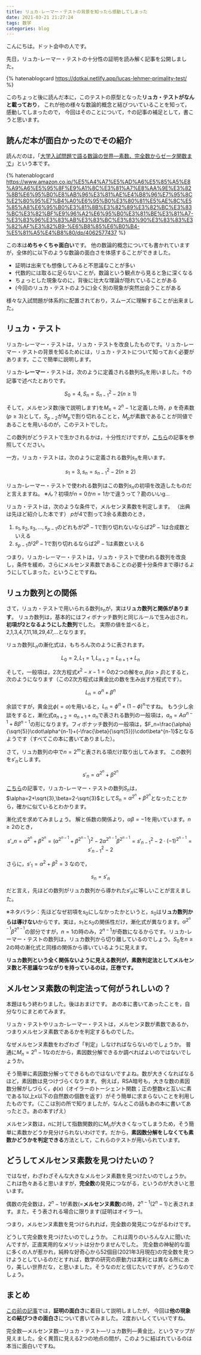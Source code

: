 ```yaml
---
title: リュカ-レーマー・テストの背景を知ったら感動してしまった
date: 2021-03-21 21:27:24
tags: 数学
categories: blog
---
```


こんにちは。ドット会中の人です。

先日，リュカ-レーマー・テストの十分性の証明を読み解く記事を公開しました。

{% hatenablogcard https://dotkai.netlify.app/lucas-lehmer-primality-test/ %}

このちょっと後に読んだ本に，このテストの原型となった**リュカ・テストがなんと載っており**，
これが他の様々な数論的概念と結びついていることを知って，感動してしまったので，
今回はそのことについて，↑の記事の補足として，書こうと思います。

## 読んだ本が面白かったのでその紹介

読んだのは，「[大学入試問題で語る数論の世界―素数、完全数からゼータ関数まで](https://www.amazon.co.jp/%E5%A4%A7%E5%AD%A6%E5%85%A5%E8%A9%A6%E5%95%8F%E9%A1%8C%E3%81%A7%E8%AA%9E%E3%82%8B%E6%95%B0%E8%AB%96%E3%81%AE%E4%B8%96%E7%95%8C%E2%80%95%E7%B4%A0%E6%95%B0%E3%80%81%E5%AE%8C%E5%85%A8%E6%95%B0%E3%81%8B%E3%82%89%E3%82%BC%E3%83%BC%E3%82%BF%E9%96%A2%E6%95%B0%E3%81%BE%E3%81%A7-%E3%83%96%E3%83%AB%E3%83%BC%E3%83%90%E3%83%83%E3%82%AF%E3%82%B9-%E6%B8%85%E6%B0%B4-%E5%81%A5%E4%B8%80/dp/4062577437)」という本です。

{% hatenablogcard https://www.amazon.co.jp/%E5%A4%A7%E5%AD%A6%E5%85%A5%E8%A9%A6%E5%95%8F%E9%A1%8C%E3%81%A7%E8%AA%9E%E3%82%8B%E6%95%B0%E8%AB%96%E3%81%AE%E4%B8%96%E7%95%8C%E2%80%95%E7%B4%A0%E6%95%B0%E3%80%81%E5%AE%8C%E5%85%A8%E6%95%B0%E3%81%8B%E3%82%89%E3%82%BC%E3%83%BC%E3%82%BF%E9%96%A2%E6%95%B0%E3%81%BE%E3%81%A7-%E3%83%96%E3%83%AB%E3%83%BC%E3%83%90%E3%83%83%E3%82%AF%E3%82%B9-%E6%B8%85%E6%B0%B4-%E5%81%A5%E4%B8%80/dp/4062577437 %}

この本は**めちゃくちゃ面白い**です。
他の数論的概念についても書かれていますが，全体的に以下のような数論の面白さを体感することができました。

- 証明は出来ても想像してみると不思議なことが多い
- 代数的には取るに足らないことが，数論という観点から見ると急に深くなる
- ちょっとした現象なのに，背後に壮大な理論が隠れていることがある
- (今回のリュカ・テストのように)全く別の現象が突然出会うことがある

様々な入試問題が体系的に配置されており，スムーズに理解することが出来ました。

## リュカ・テスト

リュカ-レーマー・テストは，リュカ・テストを改良したものです。リュカ-レーマー・テストの背景を知るためには，リュカ・テストについて知っておく必要があります。ここで簡単に説明します。

リュカ-**レーマー**・テストは，次のように定義される数列${S_n}$を用いました。↑の記事で述べたとおりです。

$$
S_0=4,S_n=S_{n-1}^2-2 (n\geq 1)
$$

そして，メルセンヌ数(後で説明します)を$M_n=2^n-1$と定義した時，$p$ を奇素数$(p\geq3)$として，$S_{p-2}$が$M_p$で割り切れることと，$M_p$が素数であることが同値であることを用いるのが，このテストでした。

この数列がどうテストで生かされるかは，十分性だけですが，[こちら](https://dotkai.netlify.app/lucas-lehmer-primality-test/)の記事を参照してください。

一方，リュカ・テストは，次のように定義される数列${s_n}$を用います。

$$
s_1=3,s_n=s_{n-1}^2-2 (n\geq 2)
$$

リュカ-レーマー・テストで使われる数列はこの数列${s_n}$の初項を改造したものだと言えますね。
※ん？初項が$n=0$か$n=1$かで違うって？勘のいいg…

リュカ・テストは，次のような条件で，メルセンヌ素数を判定します。
（出典は先ほど紹介した本です）
$p$が$4$で割って$3$余る素数のとき，
1. $s_1,s_2,s_3,...,s_{p-1}$のどれもが$2^p-1$で割り切れないならば$2^p-1$は合成数といえる
2. $s_{p-1}$が$2^p-1$で割り切れるならば$2^p-1$は素数といえる

つまり，リュカ-レーマー・テストは，リュカ・テストで使われる数列を改良し，条件を緩め，さらにメルセンヌ素数であることの必要十分条件まで導けるようにしてしまった，ということですね。

## リュカ数列との関係

さて，リュカ・テストで用いられる数列${s_n}$が，実は**リュカ数列と関係があります**。
リュカ数列は，基本的にはフィボナッチ数列と同じルールで生み出され，**初項が2となるようにした数列**でした。
実際の値を並べると，2,1,3,4,7,11,18,29,47,...となります。

リュカ数列${L_n}$の漸化式は，もちろん次のように表されます。

$$
L_0=2,L_1=1,L_{n+2}=L_{n+1}+L_n
$$

そして，一般項は，2次方程式$x^2-x-1=0$の2つの解を$\alpha,\beta(\alpha>\beta)$とすると，次のようになります（この2次方程式は黄金比の数を生み出す方程式です）。

$$
L_n=\alpha^n+\beta^n
$$

余談ですが，黄金比$\phi(=\alpha)$を用いると，$L_n=\phi^n+(1-\phi)^n$ですね。
もう少し余談をすると，漸化式$a_{n+2}=a_{n+1}+a_n$で表される数列の一般項は，$a_n=A\alpha^{n-1}+B\beta^{n-1}$の形になります。フィボナッチ数列の一般項は，$F_n=\frac{\alpha}{\sqrt{5}}\cdot\alpha^{n-1}+(-\frac{\beta}{\sqrt{5}})\cdot\beta^{n-1}$となるようです（すべてこの本に書いてありました）。

さて，リュカ数列の中で$n=2^m$と表される項だけ取り出してみます。
この数列を${s'_n}$とします。

$$
s'_n=\alpha^{2^n}+\beta^{2^n}
$$

[こちら](https://dotkai.netlify.app/lucas-lehmer-primality-test/)の記事で，リュカ-レーマー・テストの数列${S_n}$は，$\alpha=2+\sqrt{3},\beta=2-\sqrt{3}$として$S_n=\alpha^{2^n}+\beta^{2^n}$となったことから，確かに似ているとわかります。

漸化式を求めてみましょう。
解と係数の関係より，$\alpha\beta=-1$を用いています。$n\geq 2$のとき，

$$
s'\_n=\alpha^{2^n}+\beta^{2^n}=(\alpha^{2^{n-1}}+\beta^{2^{n-1}})^2-2\alpha^{2^{n-1}}\beta^{2^{n-1}}=s'^2_{n-1}-2\cdot (-1)^{2^{n-1}}=s'^2_{n-1}-2
$$

さらに，$s'_1=\alpha^2+\beta^2=3$ なので，

$$
s_n=s'_n
$$

だと言え，先ほどの数列がリュカ数列から導かれた${s'_n}$に等しいことが言えました。

※ネタバラシ：先ほどなぜ初項を$s_0$にしなかったかというと，$s_0$は**リュカ数列からは導けない**からです。実は，$s_1$と$s_0$の関係性だけ，漸化式が異なります。$\alpha^{2^{n-1}}\beta^{2^{n-1}}$の部分ですが，$n=1$の時のみ，$2^{n-1}$が奇数になるからです。リュカ-レーマー・テストの数列は，リュカ数列から切り離しているのでしょう。$S_0$を$n\geq 2$の時の漸化式と同様の関係から導いているように見えます。

**リュカ数列という全く関係ないように見える数列が，素数判定法としてメルセンヌ数と不思議なつながりを持っているのは，圧巻です。**

## メルセンヌ素数の判定法って何がうれしいの？

本題はもう終わりました。後はおまけです。
あの本に書いてあったことを，自分なりにまとめてみます。

リュカ・テストやリュカ-レーマー・テストは，メルセンヌ数が素数であるか，つまりメルセンヌ素数であるかを判定するものでした。

なぜメルセンヌ素数をわざわざ「判定」しなければならないのでしょうか。
普通に$M_n=2^n-1$なのだから，素因数分解できるか調べればよいのではないでしょうか。

そう簡単に素因数分解ってできるものではないですよね。数が大きくなればなるほど，素因数は見つけづらくなります。
例えば，RSA暗号も，大きな数の素因数分解がしづらく，$\phi(x)$（オイラーのトーシェント関数；正の整数$x$と互いに素である$1$以上$x$以下の自然数の個数を返す）がそう簡単に求まらないことを利用したものです。（ここは別の所で知りましたが，なんとこの話もあの本に書いてあったとさ。あの本すげえ）

メルセンヌ数は，$n$に対して指数関数的に$M_n$が大きくなってしまうため，そう簡単に素数かどうか見分けられないわけです。だから，**素因数分解をしなくても素数かどうかを判定できる**方法として，これらのテストが用いられています。

## どうしてメルセンヌ素数を見つけたいの？

ではなぜ，わざわざそんな大きなメルセンヌ素数を見つけたいのでしょうか。
これは色々あると思いますが，**完全数**の発見につながる，というのが大きいと思います。

偶数の完全数は，$2^n-1$が素数(=**メルセンヌ素数**)の時，$2^{n-1}(2^n-1)$と表されます。また，そう表される場合に限ります(証明はオイラー)。

つまり，メルセンヌ素数を見つけられれば，完全数の発見につながるわけです。

どうして完全数を見つけたいのでしょうか。
これは周りのいろんな人に聞いたんですが，正直実用的なメリットは分かりませんでした。
完全数の神秘的な面に多くの人が惹かれ，純粋な好奇心から52個目(2021年3月現在)の完全数を見つけようとしているのだとすれば，数学の研究の原動力は実利とは異なる所にあり，美しい世界だな，と思いました。そうなのだと信じたいですが，どうなのでしょう。

## まとめ

[この前の記事](https://dotkai.netlify.app/lucas-lehmer-primality-test/)では，**証明の面白さ**に着目して説明しましたが，
今回は**他の現象との結びつきの面白さ**について書いてみました。
2度おいしくていいですね。

完全数―メルセンヌ数―リュカ・テスト―リュカ数列―黄金比，というマップが見えました。全く異質に見える2つの地点の間が，このように結ばれているのは本当に面白いですね。
